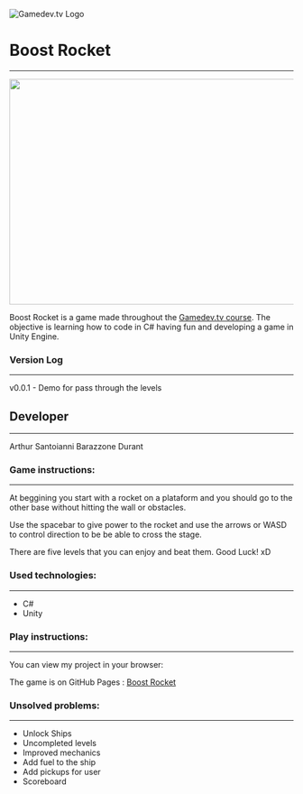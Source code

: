 ![Gamedev.tv Logo](https://i.udemycdn.com/user/200_H/33027212_4271_5.jpg)

# Boost Rocket
-------------------------

<p align="center"><img src="https://image.freepik.com/vetores-gratis/rocket-mars-paisagem-cena_1308-31527.jpg" width = "600" height="400"></p>

Boost Rocket is a game made throughout the [Gamedev.tv course](https://www.gamedev.tv/). The objective is learning how to code in C# having fun and developing a game in Unity Engine.

### Version Log
----

v0.0.1 - Demo for pass through the levels

## Developer
-------------------------

Arthur Santoianni Barazzone Durant

### Game instructions:
-------------------------

At beggining you start with a rocket on a plataform and you should go to the other base without hitting the wall or obstacles.

Use the spacebar to give power to the rocket and use the arrows or WASD to control direction to be be able to cross the stage.

There are five levels that you can enjoy and beat them. Good Luck! xD

### Used technologies:
-------------------------

* C#
* Unity


### Play instructions:
------------------------------

You can view my project in your browser:

The game is on GitHub Pages : [Boost Rocket](https://arthsan.github.io/unity-boost-rocket/)

### Unsolved problems:
-------------------------

* Unlock Ships
* Uncompleted levels
* Improved mechanics
* Add fuel to the ship
* Add pickups for user
* Scoreboard




